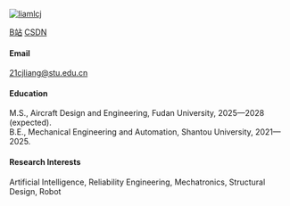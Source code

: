 

[![liamlcj](https://img.shields.io/badge/liamlcj-github-blue?logo=github)](https://github.com/liamlcj)

[B站](https://space.bilibili.com/392388849?spm_id_from=333.1007.0.0)
[CSDN](https://blog.csdn.net/liam_lcj?spm=1000.2115.3001.5343)

#### Email
21cjliang@stu.edu.cn

#### Education
M.S., Aircraft Design and Engineering, Fudan University, 2025—2028 (expected).\
B.E., Mechanical Engineering and Automation, Shantou University, 2021—2025.

#### Research Interests
Artificial Intelligence, Reliability Engineering, Mechatronics, Structural Design, Robot

